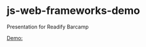 # js-web-frameworks-demo
Presentation for Readify Barcamp


[Demo:](http://js-web-frameworks-demo.surge.sh/)
